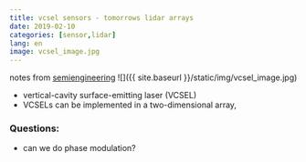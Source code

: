 ```yaml
---
title: vcsel sensors - tomorrows lidar arrays
date: 2019-02-10
categories: [sensor,lidar]
lang: en
image: vcsel_image.jpg
---
```

notes from [semiengineering](https://semiengineering.com/vcsel-technology-takes-off/)
![]({{ site.baseurl }}/static/img/vcsel_image.jpg)

* vertical-cavity surface-emitting laser (VCSEL)
* VCSELs can be implemented in a two-dimensional array,
 

### Questions:
* can we do phase modulation?
